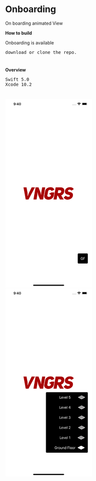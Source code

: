 # Onboarding
On boarding animated View

<b>How to build</b>
<p>Onboarding is available</p>
<pre>
download or clone the repo.
</pre>

<h1></h1>

<b>Overview</b>
<pre>
Swift 5.0
Xcode 10.2
</pre>

<h1></h1>

<h1></h1>

<img src="https://github.com/obadasemary/Onboarding/blob/master/Simulator%20Screen%20Shot%20-%20iPhone%20Xs%20Max%20-%202019-07-09%20at%2021.40.46.png" alt="HTML5 Icon" width="276" height="598">
<img src="https://github.com/obadasemary/Onboarding/blob/master/Simulator%20Screen%20Shot%20-%20iPhone%20Xs%20Max%20-%202019-07-09%20at%2021.40.48.png" alt="HTML5 Icon" width="276" height="598">
